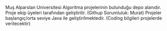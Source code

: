 Muş Alparslan Universitesi Algoritma projelerinin bulunduğu depo alanıdır. Proje ekip üyeleri tarafından geliştirilir. (Githup Sorumluluk: Murat)
Projeler başlangıç/orta seviye Java ile geliştirilmektedir. (Coding bilgileri projelerde verilecektir)
